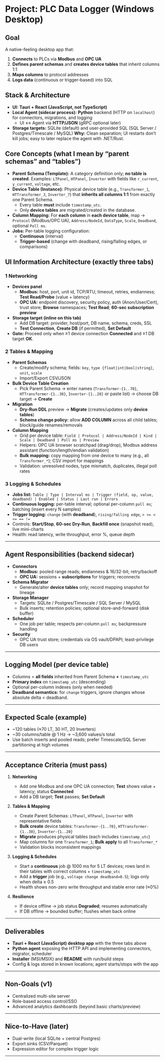 # Project: PLC Data Logger (Windows Desktop)

## Goal

A native-feeling desktop app that:

1. **Connects** to PLCs via **Modbus** and **OPC UA**
2. **Defines parent schemas** and **creates device tables** that inherit columns 1:1
3. **Maps columns** to protocol addresses
4. **Logs data** (continuous or trigger-based) into SQL

## Stack & Architecture

- **UI:** **Tauri + React (JavaScript, not TypeScript)**
- **Local Agent (sidecar process):** **Python** backend (HTTP on `localhost`) for connectors, migrations, and logging
  - UI ↔ Agent via **HTTP/JSON** (gRPC optional later)
- **Storage targets:** SQLite (default) and user-provided SQL (SQL Server / Postgres/Timescale / MySQL)
  **Why:** Clean separation; UI restarts don’t kill jobs; easy to later replace the agent with .NET/Rust.

## Core Concepts (what I mean by “parent schemas” and “tables”)

- **Parent Schema (Template):** A category definition only; **no table is created**.
  Examples: `LTPanel`, `HTPanel`, `Inverter` with fields like `r_current`, `y_current`, `voltage`, etc.
- **Device Table (Instance):** Physical device table (e.g., `Transformer_1`, `HTTransformer_3`, `Inverter_7`) that **inherits all columns 1:1** from exactly one Parent Schema.
  - Every table **must** include `timestamp_utc`.
  - Only **device tables** are migrated/created in the database.
- **Column Mapping:** For **each column** in **each device table**, map → `Protocol` (Modbus/OPC UA), `Address/NodeId`, `DataType`, `Scale`, `Deadband`, optional `Poll ms`.
- **Jobs:** Per-table logging configuration:
  - **Continuous** (interval)
  - **Trigger-based** (change with deadband, rising/falling edges, or comparisons)

## UI Information Architecture (exactly three tabs)

### 1 Networking

- **Devices panel**
  - **Modbus:** host, port, unit id, TCP/RTU, timeout, retries, endianness; **Test Read/Probe** (value + latency)
  - **OPC UA:** endpoint discovery, security policy, auth (Anon/User/Cert), trust store; **Browse** namespaces; **Test Read**; **60-sec subscription preview**
- **Storage target (inline on this tab)**
  - Add DB target: provider, host/port, DB name, schema, creds, SSL
  - **Test Connection**, **Create DB** (if permitted), **Set Default**
- **Gate:** Proceed only when ≥1 device connection **Connected** and ≥1 DB target **OK**.

### 2 Tables & Mapping

- **Parent Schemas**
  - Create/modify schema; fields: `key`, `type {float|int|bool|string}`, `unit`, `scale`
  - Import/Export CSV/JSON
- **Bulk Device Table Creation**
  - Pick Parent Schema → enter names (`Transformer-{1..70}`, `HTTransformer-{1..30}`, `Inverter-{1..20}` or paste list) → choose DB target → **Create**
- **Migration**
  - **Dry-Run DDL** preview → **Migrate** (creates/updates only **device tables**)
  - **Schema change policy:** allow **ADD COLUMN** across all child tables; block/guide renames/removals
- **Column Mapping**
  - Grid per device table: `Field | Protocol | Address/NodeId | Kind | Scale | Deadband | Poll ms | Preview`
  - Helpers: OPC UA browser scratchpad (drag/drop), Modbus address assistant (function/length/endian validation)
  - **Bulk mapping:** copy mapping from one device to many (e.g., all `Transformer_*`); CSV import for mappings
  - Validation: unresolved nodes, type mismatch, duplicates, illegal poll rates

### 3 Logging & Schedules

- **Jobs list:** `Table | Type | Interval ms | Trigger (field, op, value, deadband) | Enabled | Status | Last run | Errors`
- **Continuous logging:** per-table interval; optional per-column `poll ms`; batching (insert every N samples)
- **Trigger logging:** `change` (with **deadband**), `rising/falling edge`, `> >= < <= == !=`
- Controls: **Start/Stop**, **60-sec Dry-Run**, **Backfill once** (snapshot read), live mini-charts
- Health: read latency, write throughput, error %, queue depth

---

## Agent Responsibilities (backend sidecar)

- **Connectors**
  - **Modbus:** pooled range reads; endianness & 16/32-bit; retry/backoff
  - **OPC UA:** sessions + **subscriptions** for triggers; reconnects
- **Schema Migrator**
  - Generate/alter **device tables** only; record mapping snapshot for lineage
- **Storage Manager**
  - Targets: SQLite / Postgres/Timescale / SQL Server / MySQL
  - Bulk inserts; retention policies; optional store-and-forward (disk buffer)
- **Scheduler**
  - One job per table; respects per-column `poll ms`; backpressure handling
- **Security**
  - OPC UA trust store; credentials via OS vault/DPAPI; least-privilege DB users

---

## Logging Model (per device table)

- Columns = **all fields** inherited from Parent Schema **+** `timestamp_utc`
- **Primary index** on `timestamp_utc` (descending)
- Optional per-column indexes (only when needed)
- **Deadband semantics:** for `change` triggers, ignore changes whose absolute delta < deadband.

---

## Expected Scale (example)

- \~120 tables (≈70 LT, 30 HT, 20 Inverters)
- \~30 columns/table @ 1 Hz → \~3,600 values/s total
- Use batch inserts and pooled reads; prefer Timescale/SQL Server partitioning at high volumes

---

## Acceptance Criteria (must pass)

1. **Networking**

   - Add one Modbus and one OPC UA connection; **Test** shows value + latency; status **Connected**
   - Add a DB target; **Test** passes; **Set Default**

2. **Tables & Mapping**

   - Create Parent Schemas: `LTPanel`, `HTPanel`, `Inverter` with representative fields
   - **Bulk create** device tables: `Transformer-{1..70}`, `HTTransformer-{1..30}`, `Inverter-{1..20}`
   - **Migrate** produces physical tables (each includes `timestamp_utc`)
   - Map columns for one `Transformer_1`; **Bulk apply** to all `Transformer_*`
   - Validation blocks inconsistent mappings

3. **Logging & Schedules**

   - Start a **continuous** job @ 1000 ms for 5 LT devices; rows land in their tables with correct columns + `timestamp_utc`
   - Add a **trigger** job (e.g., `voltage change deadband=0.5`); logs only when delta ≥ 0.5
   - Health shows non-zero write throughput and stable error rate (≈0%)

4. **Resilience**
   - If device offline → job status **Degraded**; resumes automatically
   - If DB offline → bounded buffer; flushes when back online

---

## Deliverables

- **Tauri + React (JavaScript) desktop app** with the three tabs above
- **Python agent** exposing the HTTP API and implementing connectors, migrator, scheduler
- **Installer** (MSI/MSIX) and **README** with run/build steps
- Config & logs stored in known locations; agent starts/stops with the app

---

## Non-Goals (v1)

- Centralized multi-site server
- Role-based access control/SSO
- Advanced analytics dashboards (beyond basic charts/preview)

---

## Nice-to-Have (later)

- Dual-write (local SQLite + central Postgres)
- Export sinks (CSV/Parquet)
- Expression editor for complex trigger logic

---
